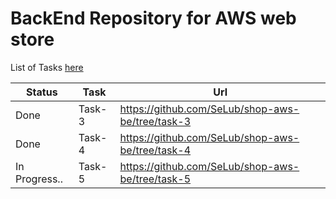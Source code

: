 # BackEnd Repository for AWS web store

List of Tasks [here](https://github.com/EPAM-JS-Competency-center/cloud-development-course-initial)


Status | Task | Url
-----|-----|--------
Done | Task-3 | https://github.com/SeLub/shop-aws-be/tree/task-3
Done | Task-4 | https://github.com/SeLub/shop-aws-be/tree/task-4
In Progress.. | Task-5 | https://github.com/SeLub/shop-aws-be/tree/task-5
